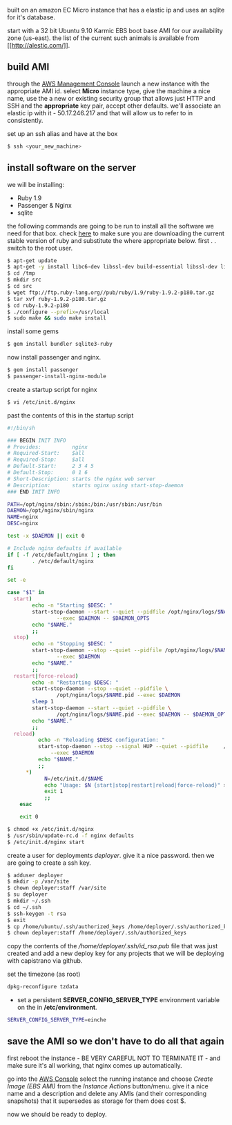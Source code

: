 built on an amazon EC Micro instance that has a elastic ip and uses an sqlite for it's database.

start with a 32 bit Ubuntu 9.10 Karmic EBS boot base AMI for our availability zone (us-east). the list of the current such animals is available from [[http://alestic.com/]].

build AMI
------
through the [AWS Management Console](http://aws.amazon.com/console/) launch a new instance with the appropriate AMI id. select __Micro__ instance type, give the machine a nice name, use the a new or existing security group that allows just HTTP and SSH and the __appropriate__ key pair, accept other defaults. we'll associate an elastic ip with it - 50.17.246.217 and that will allow us to refer to in consistently. 

set up an ssh alias and have at the box

```sh
$ ssh <your_new_machine>
```

install software on the server
--------
we will be installing:
* Ruby 1.9
* Passenger & Nginx
* sqlite

the following commands are going to be run to install all the software we need for that box. check [here](http://www.ruby-lang.org/en/downloads/) to make sure you are downloading the current stable version of ruby and substitute the where appropriate below. first . . switch to the root user.
```sh
$ apt-get update
$ apt-get -y install libc6-dev libssl-dev build-essential libssl-dev libreadline5-dev zlib1g-dev libcurl4-gnutls-dev sqlite3 libsqlite3-dev git-core
$ cd /tmp
$ mkdir src
$ cd src
$ wget ftp://ftp.ruby-lang.org//pub/ruby/1.9/ruby-1.9.2-p180.tar.gz
$ tar xvf ruby-1.9.2-p180.tar.gz
$ cd ruby-1.9.2-p180
$ ./configure --prefix=/usr/local
$ sudo make && sudo make install
```

install some gems
```sh
$ gem install bundler sqlite3-ruby
```
now install passenger and nginx.
```sh
$ gem install passenger
$ passenger-install-nginx-module
```

create a startup script for nginx
```sh
$ vi /etc/init.d/nginx
```

past the contents of this in the startup script
```sh
#!/bin/sh

### BEGIN INIT INFO
# Provides:          nginx
# Required-Start:    $all
# Required-Stop:     $all
# Default-Start:     2 3 4 5
# Default-Stop:      0 1 6
# Short-Description: starts the nginx web server
# Description:       starts nginx using start-stop-daemon
### END INIT INFO

PATH=/opt/nginx/sbin:/sbin:/bin:/usr/sbin:/usr/bin
DAEMON=/opt/nginx/sbin/nginx
NAME=nginx
DESC=nginx

test -x $DAEMON || exit 0

# Include nginx defaults if available
if [ -f /etc/default/nginx ] ; then
        . /etc/default/nginx
fi

set -e

case "$1" in
  start)
        echo -n "Starting $DESC: "
        start-stop-daemon --start --quiet --pidfile /opt/nginx/logs/$NAME.pid \
                --exec $DAEMON -- $DAEMON_OPTS
        echo "$NAME."
        ;;
  stop)
        echo -n "Stopping $DESC: "
        start-stop-daemon --stop --quiet --pidfile /opt/nginx/logs/$NAME.pid \
                --exec $DAEMON
        echo "$NAME."
        ;;
  restart|force-reload)
        echo -n "Restarting $DESC: "
        start-stop-daemon --stop --quiet --pidfile \
                /opt/nginx/logs/$NAME.pid --exec $DAEMON
        sleep 1
        start-stop-daemon --start --quiet --pidfile \
                /opt/nginx/logs/$NAME.pid --exec $DAEMON -- $DAEMON_OPTS
        echo "$NAME."
        ;;
  reload)
          echo -n "Reloading $DESC configuration: "
          start-stop-daemon --stop --signal HUP --quiet --pidfile     /opt/nginx/logs/$NAME.pid \
              --exec $DAEMON
          echo "$NAME."
          ;;
      *)
            N=/etc/init.d/$NAME
            echo "Usage: $N {start|stop|restart|reload|force-reload}" >&2
            exit 1
            ;;
    esac

    exit 0
```

```sh
$ chmod +x /etc/init.d/nginx
$ /usr/sbin/update-rc.d -f nginx defaults
$ /etc/init.d/nginx start
```

create a user for deployments _deployer_. give it a nice password. then we are going to create a ssh key. 
```sh
$ adduser deployer
$ mkdir -p /var/site
$ chown deployer:staff /var/site
$ su deployer
$ mkdir ~/.ssh
$ cd ~/.ssh
$ ssh-keygen -t rsa
$ exit
$ cp /home/ubuntu/.ssh/authorized_keys /home/deployer/.ssh/authorized_keys
$ chown deployer:staff /home/deployer/.ssh/authorized_keys
```

copy the contents of the _/home/deployer/.ssh/id_rsa.pub_ file that was just created and add a new deploy key for any projects that we will be deploying with capistrano via github.

set the timezone (as root)
```sh
dpkg-reconfigure tzdata
```

- set a persistent __SERVER_CONFIG_SERVER_TYPE__ environment variable on the  in __/etc/environment__.
```sh
SERVER_CONFIG_SERVER_TYPE=einche
```

save the AMI so we don't have to do all that again
-------------------
first reboot the instance - BE VERY CAREFUL NOT TO TERMINATE IT - and make sure it's all working, that nginx comes up automatically. 

go into the [AWS Console](https://console.aws.amazon.com/ec2/home?region=us-east-1#s=Instances) select the running instance and choose _Create Image (EBS AMI)_ from the _Instance Actions_ button/menu. give it a nice name and a description and delete any AMIs (and their corresponding snapshots) that it supersedes as storage for them does cost $.

now we should be ready to deploy.

